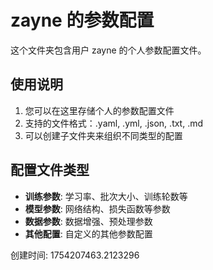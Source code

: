 # zayne 的参数配置

这个文件夹包含用户 zayne 的个人参数配置文件。

## 使用说明

1. 您可以在这里存储个人的参数配置文件
2. 支持的文件格式：.yaml, .yml, .json, .txt, .md
3. 可以创建子文件夹来组织不同类型的配置

## 配置文件类型

- **训练参数**: 学习率、批次大小、训练轮数等
- **模型参数**: 网络结构、损失函数等参数
- **数据参数**: 数据增强、预处理参数
- **其他配置**: 自定义的其他参数配置

创建时间: 1754207463.2123296
